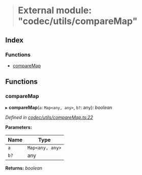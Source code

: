 > # External module: "codec/utils/compareMap"

## Index

### Functions

* [compareMap](_codec_utils_comparemap_.md#comparemap)

## Functions

###  compareMap

▸ **compareMap**(`a`: `Map<any, any>`, `b?`: any): *boolean*

*Defined in [codec/utils/compareMap.ts:22](https://github.com/polkadot-js/api/blob/9ffb4b8/packages/types/src/codec/utils/compareMap.ts#L22)*

**Parameters:**

Name | Type |
------ | ------ |
`a` | `Map<any, any>` |
`b?` | any |

**Returns:** *boolean*